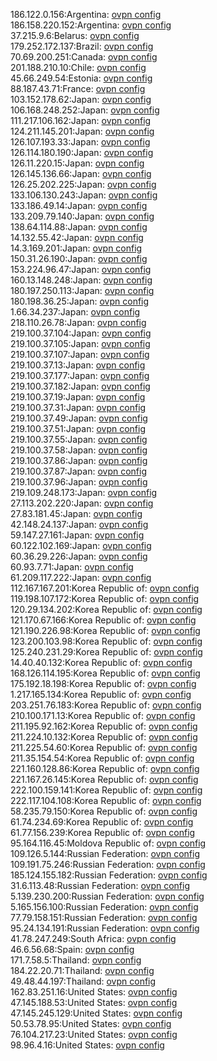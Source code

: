 186.122.0.156:Argentina: [ovpn config](vpn/186_122_0_156.ovpn)  
186.158.220.152:Argentina: [ovpn config](vpn/186_158_220_152.ovpn)  
37.215.9.6:Belarus: [ovpn config](vpn/37_215_9_6.ovpn)  
179.252.172.137:Brazil: [ovpn config](vpn/179_252_172_137.ovpn)  
70.69.200.251:Canada: [ovpn config](vpn/70_69_200_251.ovpn)  
201.188.210.10:Chile: [ovpn config](vpn/201_188_210_10.ovpn)  
45.66.249.54:Estonia: [ovpn config](vpn/45_66_249_54.ovpn)  
88.187.43.71:France: [ovpn config](vpn/88_187_43_71.ovpn)  
103.152.178.62:Japan: [ovpn config](vpn/103_152_178_62.ovpn)  
106.168.248.252:Japan: [ovpn config](vpn/106_168_248_252.ovpn)  
111.217.106.162:Japan: [ovpn config](vpn/111_217_106_162.ovpn)  
124.211.145.201:Japan: [ovpn config](vpn/124_211_145_201.ovpn)  
126.107.193.33:Japan: [ovpn config](vpn/126_107_193_33.ovpn)  
126.114.180.190:Japan: [ovpn config](vpn/126_114_180_190.ovpn)  
126.11.220.15:Japan: [ovpn config](vpn/126_11_220_15.ovpn)  
126.145.136.66:Japan: [ovpn config](vpn/126_145_136_66.ovpn)  
126.25.202.225:Japan: [ovpn config](vpn/126_25_202_225.ovpn)  
133.106.130.243:Japan: [ovpn config](vpn/133_106_130_243.ovpn)  
133.186.49.14:Japan: [ovpn config](vpn/133_186_49_14.ovpn)  
133.209.79.140:Japan: [ovpn config](vpn/133_209_79_140.ovpn)  
138.64.114.88:Japan: [ovpn config](vpn/138_64_114_88.ovpn)  
14.132.55.42:Japan: [ovpn config](vpn/14_132_55_42.ovpn)  
14.3.169.201:Japan: [ovpn config](vpn/14_3_169_201.ovpn)  
150.31.26.190:Japan: [ovpn config](vpn/150_31_26_190.ovpn)  
153.224.96.47:Japan: [ovpn config](vpn/153_224_96_47.ovpn)  
160.13.148.248:Japan: [ovpn config](vpn/160_13_148_248.ovpn)  
180.197.250.113:Japan: [ovpn config](vpn/180_197_250_113.ovpn)  
180.198.36.25:Japan: [ovpn config](vpn/180_198_36_25.ovpn)  
1.66.34.237:Japan: [ovpn config](vpn/1_66_34_237.ovpn)  
218.110.26.78:Japan: [ovpn config](vpn/218_110_26_78.ovpn)  
219.100.37.104:Japan: [ovpn config](vpn/219_100_37_104.ovpn)  
219.100.37.105:Japan: [ovpn config](vpn/219_100_37_105.ovpn)  
219.100.37.107:Japan: [ovpn config](vpn/219_100_37_107.ovpn)  
219.100.37.13:Japan: [ovpn config](vpn/219_100_37_13.ovpn)  
219.100.37.177:Japan: [ovpn config](vpn/219_100_37_177.ovpn)  
219.100.37.182:Japan: [ovpn config](vpn/219_100_37_182.ovpn)  
219.100.37.19:Japan: [ovpn config](vpn/219_100_37_19.ovpn)  
219.100.37.31:Japan: [ovpn config](vpn/219_100_37_31.ovpn)  
219.100.37.49:Japan: [ovpn config](vpn/219_100_37_49.ovpn)  
219.100.37.51:Japan: [ovpn config](vpn/219_100_37_51.ovpn)  
219.100.37.55:Japan: [ovpn config](vpn/219_100_37_55.ovpn)  
219.100.37.58:Japan: [ovpn config](vpn/219_100_37_58.ovpn)  
219.100.37.86:Japan: [ovpn config](vpn/219_100_37_86.ovpn)  
219.100.37.87:Japan: [ovpn config](vpn/219_100_37_87.ovpn)  
219.100.37.96:Japan: [ovpn config](vpn/219_100_37_96.ovpn)  
219.109.248.173:Japan: [ovpn config](vpn/219_109_248_173.ovpn)  
27.113.202.220:Japan: [ovpn config](vpn/27_113_202_220.ovpn)  
27.83.181.45:Japan: [ovpn config](vpn/27_83_181_45.ovpn)  
42.148.24.137:Japan: [ovpn config](vpn/42_148_24_137.ovpn)  
59.147.27.161:Japan: [ovpn config](vpn/59_147_27_161.ovpn)  
60.122.102.169:Japan: [ovpn config](vpn/60_122_102_169.ovpn)  
60.36.29.226:Japan: [ovpn config](vpn/60_36_29_226.ovpn)  
60.93.7.71:Japan: [ovpn config](vpn/60_93_7_71.ovpn)  
61.209.117.222:Japan: [ovpn config](vpn/61_209_117_222.ovpn)  
112.167.167.201:Korea Republic of: [ovpn config](vpn/112_167_167_201.ovpn)  
119.198.107.172:Korea Republic of: [ovpn config](vpn/119_198_107_172.ovpn)  
120.29.134.202:Korea Republic of: [ovpn config](vpn/120_29_134_202.ovpn)  
121.170.67.166:Korea Republic of: [ovpn config](vpn/121_170_67_166.ovpn)  
121.190.226.98:Korea Republic of: [ovpn config](vpn/121_190_226_98.ovpn)  
123.200.103.98:Korea Republic of: [ovpn config](vpn/123_200_103_98.ovpn)  
125.240.231.29:Korea Republic of: [ovpn config](vpn/125_240_231_29.ovpn)  
14.40.40.132:Korea Republic of: [ovpn config](vpn/14_40_40_132.ovpn)  
168.126.114.195:Korea Republic of: [ovpn config](vpn/168_126_114_195.ovpn)  
175.192.18.198:Korea Republic of: [ovpn config](vpn/175_192_18_198.ovpn)  
1.217.165.134:Korea Republic of: [ovpn config](vpn/1_217_165_134.ovpn)  
203.251.76.183:Korea Republic of: [ovpn config](vpn/203_251_76_183.ovpn)  
210.100.171.13:Korea Republic of: [ovpn config](vpn/210_100_171_13.ovpn)  
211.195.92.162:Korea Republic of: [ovpn config](vpn/211_195_92_162.ovpn)  
211.224.10.132:Korea Republic of: [ovpn config](vpn/211_224_10_132.ovpn)  
211.225.54.60:Korea Republic of: [ovpn config](vpn/211_225_54_60.ovpn)  
211.35.154.54:Korea Republic of: [ovpn config](vpn/211_35_154_54.ovpn)  
221.160.128.86:Korea Republic of: [ovpn config](vpn/221_160_128_86.ovpn)  
221.167.26.145:Korea Republic of: [ovpn config](vpn/221_167_26_145.ovpn)  
222.100.159.141:Korea Republic of: [ovpn config](vpn/222_100_159_141.ovpn)  
222.117.104.108:Korea Republic of: [ovpn config](vpn/222_117_104_108.ovpn)  
58.235.79.150:Korea Republic of: [ovpn config](vpn/58_235_79_150.ovpn)  
61.74.234.69:Korea Republic of: [ovpn config](vpn/61_74_234_69.ovpn)  
61.77.156.239:Korea Republic of: [ovpn config](vpn/61_77_156_239.ovpn)  
95.164.116.45:Moldova Republic of: [ovpn config](vpn/95_164_116_45.ovpn)  
109.126.5.144:Russian Federation: [ovpn config](vpn/109_126_5_144.ovpn)  
109.191.75.246:Russian Federation: [ovpn config](vpn/109_191_75_246.ovpn)  
185.124.155.182:Russian Federation: [ovpn config](vpn/185_124_155_182.ovpn)  
31.6.113.48:Russian Federation: [ovpn config](vpn/31_6_113_48.ovpn)  
5.139.230.200:Russian Federation: [ovpn config](vpn/5_139_230_200.ovpn)  
5.165.156.100:Russian Federation: [ovpn config](vpn/5_165_156_100.ovpn)  
77.79.158.151:Russian Federation: [ovpn config](vpn/77_79_158_151.ovpn)  
95.24.134.191:Russian Federation: [ovpn config](vpn/95_24_134_191.ovpn)  
41.78.247.249:South Africa: [ovpn config](vpn/41_78_247_249.ovpn)  
46.6.56.68:Spain: [ovpn config](vpn/46_6_56_68.ovpn)  
171.7.58.5:Thailand: [ovpn config](vpn/171_7_58_5.ovpn)  
184.22.20.71:Thailand: [ovpn config](vpn/184_22_20_71.ovpn)  
49.48.44.197:Thailand: [ovpn config](vpn/49_48_44_197.ovpn)  
162.83.251.16:United States: [ovpn config](vpn/162_83_251_16.ovpn)  
47.145.188.53:United States: [ovpn config](vpn/47_145_188_53.ovpn)  
47.145.245.129:United States: [ovpn config](vpn/47_145_245_129.ovpn)  
50.53.78.95:United States: [ovpn config](vpn/50_53_78_95.ovpn)  
76.104.217.23:United States: [ovpn config](vpn/76_104_217_23.ovpn)  
98.96.4.16:United States: [ovpn config](vpn/98_96_4_16.ovpn)  
